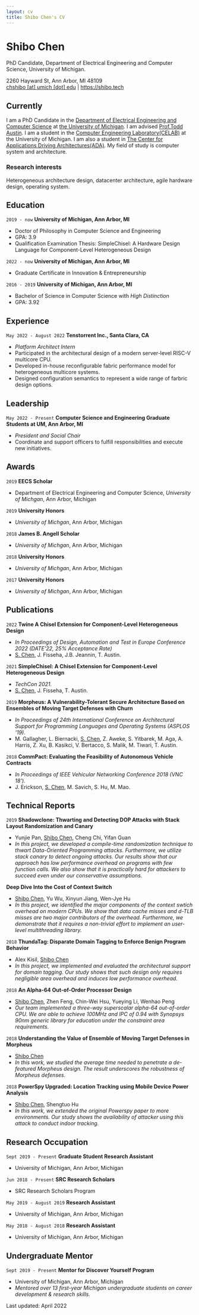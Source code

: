 ```yaml
---
layout: cv
title: Shibo Chen's CV
---
```

# Shibo Chen
PhD Candidate, Department of Electrical Engineering and Computer Science, University of Michigan.

<div id="webaddress">2260 Hayward St, Ann Arbor, MI 48109
</div>
<div id="webaddress">
<a href="chshibo@umich.edu">chshibo [at] umich [dot] edu</a>
| <a href="https://shibo.tech">https://shibo.tech</a>
</div>


## Currently

I am a PhD Candidate in the <a href="https://www.eecs.umich.edu/">Department of Electrical Engineering and Computer Science</a> at <a href="https://umich.edu/">the University of Michigan</a>. I am advised <a href="https://web.eecs.umich.edu/~taustin/">Prof.Todd Austin</a>. I am a student in the <a href="https://www.eecs.umich.edu/celab/">Computer Engineering Laboratory(CELAB)</a> at the University of Michigan. I am also a student in <a href="https://adacenter.org/
">The Center for Applications Driving Architectures(ADA)</a>. My field of study is computer system and architecture.

<!-- ### Specialized in

Laws of motion, gravitation, minting coins, disliking [Robert Hooke](http://en.wikipedia.org/wiki/Robert_Hooke) -->

### Research interests

Heterogeneous architecture design, datacenter architecture, agile hardware design, operating system.


## Education
`2019 - now`
__University of Michigan, Ann Arbor, MI__  
- Doctor of Philosophy in Computer Science and Engineering
- GPA: 3.9
- Qualification Examination Thesis: SimpleChisel: A Hardware Design Language for Component-Level Heterogeneous Design

`2022 - now`
__University of Michigan, Ann Arbor, MI__
- Graduate Certificate in Innovation & Entrepreneurship

`2016 - 2019`
__University of Michigan, Ann Arbor, MI__  
- Bachelor of Science in Computer Science with *High Distinction*
- GPA: 3.92

<!-- `1667 - death`
__Trinity College, Cambridge__

- Fellow -->
## Experience
`May 2022 - August 2022`
__Tenstorrent Inc., Santa Clara, CA__
- *Platform Architect Intern*
- Participated in the architectural design of a modern server-level RISC-V multicore CPU.
- Developed in-house reconfigurable fabric performance model for heterogeneous multicore systems.
- Designed configuration semantics to represent a wide range of farbric design options.

## Leadership
`May 2022 - Present`
__Computer Science and Engineering Graduate Students at UM, Ann Arbor, MI__
- *President and Social Chair*
- Coordinate and support officers to fulfill responsibilities and execute new initiatives.

## Awards

`2019`
__EECS Scholar__
- Department of Electrical Engineering and Computer Science, *University of Michgan*, Ann Arbor, Michigan

`2019`
__University Honors__
- *University of Michgan*, Ann Arbor, Michigan
  
`2018`
__James B. Angell Scholar__
- *University of Michgan*, Ann Arbor, Michigan

`2018`
__University Honors__
- *University of Michgan*, Ann Arbor, Michigan

`2017`
__University Honors__ 
- *University of Michgan*, Ann Arbor, Michigan

## Publications
`2022`
__Twine A Chisel Extension for Component-Level Heterogeneous Design__
- *In Proceedings of Design, Automation and Test in Europe Conference 2022 (DATE'22, 25% Acceptance Rate)*
- <u>S. Chen</u>, J. Fisseha, J.B. Jeannin, T. Austin. 


`2021`
__SimpleChisel: A Chisel Extension for Component-Level Heterogeneous Design__
- *TechCon 2021.*
- <u>S. Chen</u>, J. Fisseha, T. Austin. 

`2019`
__Morpheus: A Vulnerability-Tolerant Secure Architecture Based on Ensembles of Moving Target Defenses with Churn__
- *In Proceedings of 24th International Conference on Architectural Support for Programming Languages and Operating Systems (ASPLOS '19).*
- M. Gallagher, L. Biernacki, <u>S. Chen</u>, Z. Aweke, S. Yitbarek, M. Aga, A. Harris, Z. Xu, B. Kasikci, V. Bertacco, S. Malik, M.
Tiwari, T. Austin. 
  
`2018`
__CommPact: Evaluating the Feasibility of Autonomous Vehicle Contracts__
- *In Proceedings of IEEE Vehicular Networking Conference 2018 (VNC 18’).*
- J. Erickson, <u>S. Chen</u>, M. Savich, S. Hu, M. Mao.

## Technical Reports
`2019`
__Shadowclone: Thwarting and Detecting DOP Attacks with Stack Layout Randomization and Canary__
- Yunjie Pan, <u>Shibo Chen</u>, Cheng Chi, Yifan Guan
- *In this project, we developed a compile-time randomization technique to thwart Data-Oriented Programming attacks. Furthermore, we utilize stack canary to detect ongoing attacks. Our results show that our approach has low performance overhead on programs with few function calls. We also show that it is practically hard for attackers to succeed even under our conservative assumptions.*

__Deep Dive Into the Cost of Context Switch__
- <u>Shibo Chen</u>, Yu Wu, Xinyun Jiang, Wen-Jye Hu
- *In this project, we identified the major components of the context swtich overhead on modern CPUs. We show that data cache misses and d-TLB misses are two major contributors of the overhead. Furthermore, we demonstrate that it requires a non-trivial effort to implement an user-level multithreading library.*

`2018`
__ThundaTag: Disparate Domain Tagging to Enforce Benign Program Behavior__
- Alex Kisil, <u>Shibo Chen</u>
- *In this project, we implemented and evaluated the architectural support for domain tagging. Our study shows that such design only requires negligible area overhead and induces low performance overhead.*  

`2018`
__An Alpha-64 Out-of-Order Processor Design__
- <u>Shibo Chen</u>, Zhen Feng, Chin-Wei Hsu, Yueying Li, Wenhao Peng
- *Our team implemented a three-way superscalar alpha-64 out-of-order CPU. We are able to achieve 100MHz and IPC of 0.94 with Synopsys 90nm generic library for education under the constraint area requirements.*

`2018`
__Understanding the Value of Ensemble of Moving Target Defenses in Morpheus__
- <u>Shibo Chen</u>
- *In this work, we studied the average time needed to penetrate a de-featured Morpheus design. The result underscores the robustness of Morpheus defenses.*

`2018`
__PowerSpy Upgraded: Location Tracking using Mobile Device Power Analysis__
- <u>Shibo Chen</u>, Shengtuo Hu
- *In this work, we extended the original Powerspy paper to more environments. Our study shows the availability of attacker using this attack to conduct indoor tracking.*


<!-- 
### Journals

`1669`
Newton Sir I, De analysi per æquationes numero terminorum infinitas. 

`1669`
Lectiones opticæ.

etc. etc. etc. -->

<!-- ### Patents

`2012`
Infinitesimal calculus for solutions to physics problems, [SMBC](http://www.techdirt.com/articles/20121011/09312820678/if-patents-had-been-around-time-newton.shtml) patent 001 -->


## Research Occupation

`Sept 2019 - Present`
__Graduate Student Research Assistant__
- University of Michigan, Ann Arbor, Michigan

`Jun 2018 - Present`
__SRC Research Scholars__
-  SRC Research Scholars Program 

`May 2019 - August 2019`
__Research Assistant__
- University of Michigan, Ann Arbor, Michigan

`May 2018 - August 2018`
__Research Assistant__
- University of Michigan, Ann Arbor, Michigan

## Undergraduate Mentor
`Sept 2019 - Present`
__Mentor for Discover Yourself Program__
- University of Michigan, Ann Arbor, Michigan
- *Mentored over 13 first-year Michigan undergraduate students on career development & research skills.*

<!-- ### Footer -->

Last updated: April 2022
